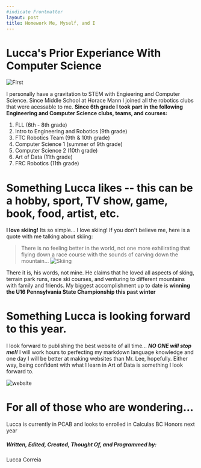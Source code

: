 ```yaml
--- 
#indicate Frontmatter
layout: post
title: Homework Me, Myself, and I
---
```


# Lucca's Prior Experiance With Computer Science

![First](https://www.team340.org/wp/wp-content/uploads/2015/09/2854749_orig.jpg)

I personally have a gravitation to STEM with Engieering and Computer Science. Since Middle School at Horace Mann I joined all the robotics clubs that were acessable to me. **Since 6th grade I took part in the following Engineering and Computer Science clubs, teams, and courses:** 
1. FLL (6th - 8th grade)
2. Intro to Engineering and Robotics (9th grade)
3. FTC Robotics Team (9th & 10th grade)
4. Computer Science 1 (summer of 9th grade)
5. Computer Science 2 (10th grade)
6. Art of Data (11th grade)
7. FRC Robotics (11th grade)


# Something Lucca likes -- this can be a hobby, sport, TV show, game, book, food, artist, etc. 

**I love skiing!** Its so simple... I love skiing! If you don't believe me, here is a quote with me talking about skiing:

> There is no feeling better in the world, not one more exhilirating that flying down a race course with the sounds of carving down the mountain...
![Skiing](https://upload.wikimedia.org/wikipedia/commons/c/ca/20170213_HIRSCHER_MARCEL_C6864.jpg)

There it is, his words, not mine. He claims that he loved all aspects of sking, terrain park runs, race ski courses, and venturing to different mountains with family and friends. My biggest accomplishment up to date is **winning the U16 Pennsylvania State Championship this past winter**

# Something Lucca is looking forward to this year. 

I look forward to publishing the best website of all time... **_NO ONE will stop me!!_** I will work hours to perfecting my markdown language knowledge and one day I will be better at making websites than Mr. Lee, hopefully. Either way, being confident with what I learn in Art of Data is something I look forward to. 

![website](https://www.strikingly.com/content/static/8997a1f027e068fe990b5825255e2c40/a1b30/2019-09-19-best-website-creator-for-startups.png)

# For all of those who are wondering...

Lucca is currently in PCAB and looks to enrolled in Calculas BC Honors next year

##### Written, Edited, Created, Thought Of, and Programmed by: 

Lucca Correia